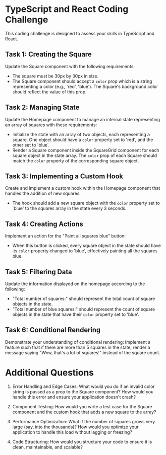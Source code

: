 # TypeScript and React Coding Challenge

This coding challenge is designed to assess your skills in TypeScript and React.

## Task 1: Creating the Square

Update the Square component with the following requirements:

- The square must be 30px by 30px in size.
- The Square component should accept a `color` prop which is a string representing a color (e.g., 'red', 'blue'). The Square's background color should reflect the value of this prop.

## Task 2: Managing State

Update the Homepage component to manage an internal state representing an array of squares with these requirements:

- Initialize the state with an array of two objects, each representing a square. One object should have a `color` property set to 'red', and the other set to 'blue'.
- Render a Square component inside the SquareGrid component for each square object in the state array. The `color` prop of each Square should match the `color` property of the corresponding square object.

## Task 3: Implementing a Custom Hook

Create and implement a custom hook within the Homepage component that handles the addition of new squares:

- The hook should add a new square object with the `color` property set to 'blue' to the squares array in the state every 3 seconds.

## Task 4: Creating Actions

Implement an action for the "Paint all squares blue" button:

- When this button is clicked, every square object in the state should have its `color` property changed to 'blue', effectively painting all the squares blue.

## Task 5: Filtering Data

Update the information displayed on the homepage according to the following:

- "Total number of squares:" should represent the total count of square objects in the state.
- "Total number of blue squares:" should represent the count of square objects in the state that have their `color` property set to 'blue'.

## Task 6: Conditional Rendering
Demonstrate your understanding of conditional rendering:
Implement a feature such that if there are more than 5 squares in the state, render a message saying "Wow, that's a lot of squares!" instead of the square count.

# Additional Questions

1. Error Handling and Edge Cases: What would you do if an invalid color string is passed as a prop to the Square component? How would you handle this error and ensure your application doesn't crash?

2. Component Testing: How would you write a test case for the Square component and the custom hook that adds a new square to the array?

3. Performance Optimization: What if the number of squares grows very large (say, into the thousands)? How would you optimize your application to handle this load without lagging or freezing?

4. Code Structuring: How would you structure your code to ensure it is clean, maintainable, and scalable?
